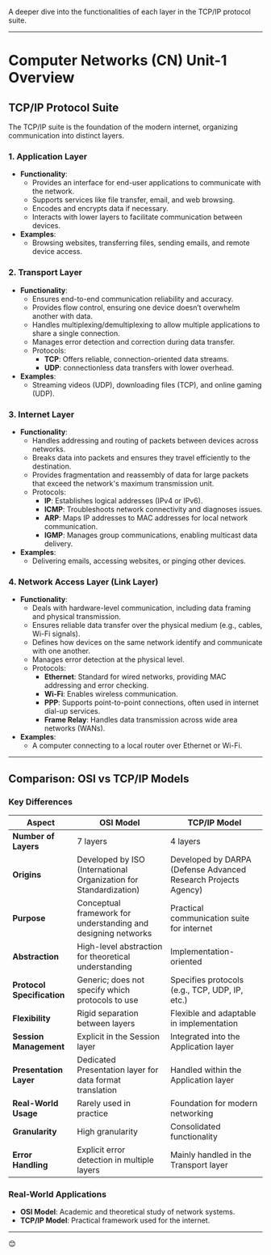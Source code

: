 A deeper dive into the functionalities of each layer in the TCP/IP protocol suite.

---

# **Computer Networks (CN) Unit-1 Overview**

## **TCP/IP Protocol Suite**
The TCP/IP suite is the foundation of the modern internet, organizing communication into distinct layers.

### **1. Application Layer**
- **Functionality**:
  - Provides an interface for end-user applications to communicate with the network.
  - Supports services like file transfer, email, and web browsing.
  - Encodes and encrypts data if necessary.
  - Interacts with lower layers to facilitate communication between devices.
- **Examples**:
  - Browsing websites, transferring files, sending emails, and remote device access.

### **2. Transport Layer**
- **Functionality**:
  - Ensures end-to-end communication reliability and accuracy.
  - Provides flow control, ensuring one device doesn’t overwhelm another with data.
  - Handles multiplexing/demultiplexing to allow multiple applications to share a single connection.
  - Manages error detection and correction during data transfer.
  - Protocols:
    - **TCP**: Offers reliable, connection-oriented data streams.
    - **UDP**: connectionless data transfers with lower overhead.
- **Examples**:
  - Streaming videos (UDP), downloading files (TCP), and online gaming (UDP).

### **3. Internet Layer**
- **Functionality**:
  - Handles addressing and routing of packets between devices across networks.
  - Breaks data into packets and ensures they travel efficiently to the destination.
  - Provides fragmentation and reassembly of data for large packets that exceed the network's maximum transmission unit.
  - Protocols:
    - **IP**: Establishes logical addresses (IPv4 or IPv6).
    - **ICMP**: Troubleshoots network connectivity and diagnoses issues.
    - **ARP**: Maps IP addresses to MAC addresses for local network communication.
    - **IGMP**: Manages group communications, enabling multicast data delivery.
- **Examples**:
  - Delivering emails, accessing websites, or pinging other devices.

### **4. Network Access Layer (Link Layer)**
- **Functionality**:
  - Deals with hardware-level communication, including data framing and physical transmission.
  - Ensures reliable data transfer over the physical medium (e.g., cables, Wi-Fi signals).
  - Defines how devices on the same network identify and communicate with one another.
  - Manages error detection at the physical level.
  - Protocols:
    - **Ethernet**: Standard for wired networks, providing MAC addressing and error checking.
    - **Wi-Fi**: Enables wireless communication.
    - **PPP**: Supports point-to-point connections, often used in internet dial-up services.
    - **Frame Relay**: Handles data transmission across wide area networks (WANs).
- **Examples**:
  - A computer connecting to a local router over Ethernet or Wi-Fi.

---

## **Comparison: OSI vs TCP/IP Models**

### **Key Differences**
| **Aspect**                   | **OSI Model**                                                                 | **TCP/IP Model**                                                               |
|-------------------------------|-------------------------------------------------------------------------------|--------------------------------------------------------------------------------|
| **Number of Layers**          | 7 layers                                                                     | 4 layers                                                                      |
| **Origins**                  | Developed by ISO (International Organization for Standardization)             | Developed by DARPA (Defense Advanced Research Projects Agency)                |
| **Purpose**                  | Conceptual framework for understanding and designing networks                 | Practical communication suite for internet                                    |
| **Abstraction**              | High-level abstraction for theoretical understanding                           | Implementation-oriented                                                       |
| **Protocol Specification**   | Generic; does not specify which protocols to use                              | Specifies protocols (e.g., TCP, UDP, IP, etc.)                                |
| **Flexibility**              | Rigid separation between layers                                               | Flexible and adaptable in implementation                                      |
| **Session Management**       | Explicit in the Session layer                                                 | Integrated into the Application layer                                         |
| **Presentation Layer**       | Dedicated Presentation layer for data format translation                      | Handled within the Application layer                                          |
| **Real-World Usage**         | Rarely used in practice                                                       | Foundation for modern networking                                              |
| **Granularity**              | High granularity                                                             | Consolidated functionality                                                    |
| **Error Handling**           | Explicit error detection in multiple layers                                   | Mainly handled in the Transport layer                                        |

### **Real-World Applications**
- **OSI Model**: Academic and theoretical study of network systems.
- **TCP/IP Model**: Practical framework used for the internet.

---

😊

